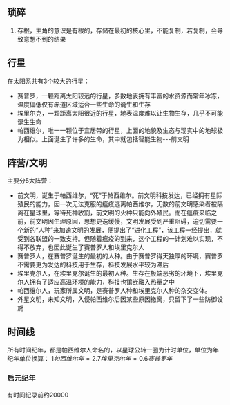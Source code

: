 ## 琐碎
1. 存根，主角的意识是有根的，存储在最初的核心里，不能复制，若复制，会导致意想不到的结果
## 行星
在太阳系共有3个较大的行星：
- 赛普罗，一颗距离太阳较远的行星，多数地表拥有丰富的水资源而常年冰冻，温度偏低仅有赤道区域适合一些生命的诞生和生存
- 埃里尔克，一颗距离太阳很近的行星，地表温度难以让生物生存，几乎不可能诞生生命
- 帕西维尔，唯一一颗位于宜居带的行星，上面的地貌及生态与现实中的地球极为相似。上面诞生了许多的生命，其中就包括智能生物---前文明
## 阵营/文明
主要分5大阵营：
- 前文明，诞生于帕西维尔，“死”于帕西维尔。前文明科技发达，已经拥有星际殖民的能力，因一次无法克服的瘟疫逃离帕西维尔，无数的前文明感染者被隔离在星球里，等待死神收割，前文明的火种只能向外殖民。而在瘟疫来临之前，前文明因生理原因，思想更迭缓慢，文明发展受到严重阻碍，迫切需要一个新的“人种”来加速文明的发展，便提出了“进化工程”，该工程一经提出，就受到各联盟的一致支持。但随着瘟疫的到来，这个工程的一计划难以实现，不得不放弃，也因此诞生了赛普罗人和埃里克尔人
- 赛普罗人，在赛普罗诞生的最初的人种。由于赛普罗得天独厚的环境，赛普罗不需要更为发达的科技用于生存，科技发展水平较为滞后
- 埃里克尔人，在埃里克尔诞生的最初人种。生存在极端恶劣的环境下，埃里克尔人拥有了适应高温环境的能力，科技也镶嵌融入热量之中
- 帕西维尔人，玩家所属文明，是赛普罗人种和埃里克尔人种的杂交变体。
- 外星文明，未知文明，入侵帕西维尔后因某些原因撤离，只留下了一些防御设施
## 时间线
所有时间纪年，都是帕西维尔人命名的，以星球公转一圈为计时单位，单位为年
纪年单位换算：
$1帕西维尔年=2.7埃里克尔年=0.6赛普罗年$
### 启元纪年
有时间记录前约20000
